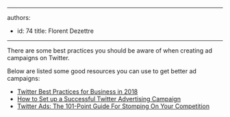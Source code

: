 

---
authors:
  - id: 74
    title: Florent Dezettre
---




<span class='intro'> <p>There are some best practices you should be aware of when creating ad campaigns on Twitter.<br></p> </span>

<p>Below are listed some good resources you can use to get better ad campaigns&#58;</p><ul><li><a href="https&#58;//www.marketingdigibook.com/blog/twitter-best-practices">Twitter Best Practices for Business in 2018</a></li><li><a href="https&#58;//sproutsocial.com/insights/twitter-advertising/">How to Set up a Successful Twitter Advertising Campaign</a></li><li><a href="https&#58;//klientboost.com/ppc/twitter-ads/">Twitter Ads&#58; The 101-Point Guide For Stomping On Your Competition</a></li></ul>


